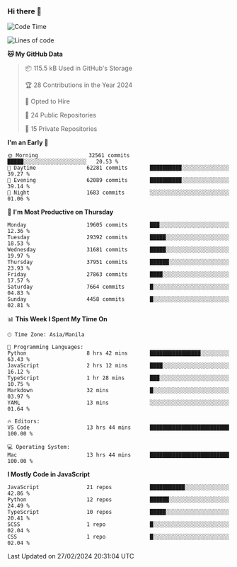 ### Hi there 👋

<!--START_SECTION:waka-->
![Code Time](http://img.shields.io/badge/Code%20Time-589%20hrs%207%20mins-blue)

![Lines of code](https://img.shields.io/badge/From%20Hello%20World%20I%27ve%20Written-63.1%20million%20lines%20of%20code-blue)

**🐱 My GitHub Data** 

> 📦 115.5 kB Used in GitHub's Storage 
 > 
> 🏆 28 Contributions in the Year 2024
 > 
> 💼 Opted to Hire
 > 
> 📜 24 Public Repositories 
 > 
> 🔑 15 Private Repositories 
 > 
**I'm an Early 🐤** 

```text
🌞 Morning                32561 commits       █████░░░░░░░░░░░░░░░░░░░░   20.53 % 
🌆 Daytime                62281 commits       ██████████░░░░░░░░░░░░░░░   39.27 % 
🌃 Evening                62089 commits       ██████████░░░░░░░░░░░░░░░   39.14 % 
🌙 Night                  1683 commits        ░░░░░░░░░░░░░░░░░░░░░░░░░   01.06 % 
```
📅 **I'm Most Productive on Thursday** 

```text
Monday                   19605 commits       ███░░░░░░░░░░░░░░░░░░░░░░   12.36 % 
Tuesday                  29392 commits       █████░░░░░░░░░░░░░░░░░░░░   18.53 % 
Wednesday                31681 commits       █████░░░░░░░░░░░░░░░░░░░░   19.97 % 
Thursday                 37951 commits       ██████░░░░░░░░░░░░░░░░░░░   23.93 % 
Friday                   27863 commits       ████░░░░░░░░░░░░░░░░░░░░░   17.57 % 
Saturday                 7664 commits        █░░░░░░░░░░░░░░░░░░░░░░░░   04.83 % 
Sunday                   4458 commits        █░░░░░░░░░░░░░░░░░░░░░░░░   02.81 % 
```


📊 **This Week I Spent My Time On** 

```text
🕑︎ Time Zone: Asia/Manila

💬 Programming Languages: 
Python                   8 hrs 42 mins       ████████████████░░░░░░░░░   63.43 % 
JavaScript               2 hrs 12 mins       ████░░░░░░░░░░░░░░░░░░░░░   16.12 % 
TypeScript               1 hr 28 mins        ███░░░░░░░░░░░░░░░░░░░░░░   10.75 % 
Markdown                 32 mins             █░░░░░░░░░░░░░░░░░░░░░░░░   03.97 % 
YAML                     13 mins             ░░░░░░░░░░░░░░░░░░░░░░░░░   01.64 % 

🔥 Editors: 
VS Code                  13 hrs 44 mins      █████████████████████████   100.00 % 

💻 Operating System: 
Mac                      13 hrs 44 mins      █████████████████████████   100.00 % 
```

**I Mostly Code in JavaScript** 

```text
JavaScript               21 repos            ███████████░░░░░░░░░░░░░░   42.86 % 
Python                   12 repos            ██████░░░░░░░░░░░░░░░░░░░   24.49 % 
TypeScript               10 repos            █████░░░░░░░░░░░░░░░░░░░░   20.41 % 
SCSS                     1 repo              █░░░░░░░░░░░░░░░░░░░░░░░░   02.04 % 
CSS                      1 repo              █░░░░░░░░░░░░░░░░░░░░░░░░   02.04 % 
```




 Last Updated on 27/02/2024 20:31:04 UTC
<!--END_SECTION:waka-->
